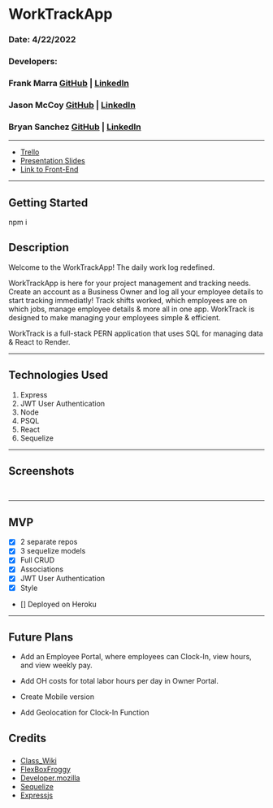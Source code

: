 # WorkTrackApp

### Date: 4/22/2022

### Developers: 

### Frank Marra  [GitHub](https://github.com/frankmarra) | [LinkedIn](https://www.linkedin.com/in/frankrmarra/)

### Jason McCoy  [GitHub](https://github.com/MC-JSON) | [LinkedIn](https://www.linkedin.com/in/jasonwmccoy/)

### Bryan Sanchez  [GitHub]() | [LinkedIn](https://www.https://www.linkedin.com/in/bryvn1xx/)
---

- [Trello](https://trello.com/b/R3ERjgEi/worktrackapp)
- [Presentation Slides](https://docs.google.com/presentation/d/1HbCL443_C0jDc6XwxrTpGcek0Dp72o-2r4YH5MGvJLE/edit?usp=sharing)
- [Link to Front-End](https://github.com/MC-JSON/WorkTrack-FrontEnd)

---
## Getting Started
npm i

## Description

Welcome to the WorkTrackApp! The daily work log redefined.

WorkTrackApp is here for your project management and tracking needs. Create an account as a Business Owner and log all your employee details to start tracking immediatly! Track shifts worked, which employees are on which jobs, manage employee details & more all in one app. WorkTrack is designed to make managing your employees simple & efficient.

WorkTrack is a full-stack PERN application that uses SQL for managing data & React to Render.

---

## Technologies Used

1.  Express
2.  JWT User Authentication
3.  Node
4.  PSQL
5.  React
6.  Sequelize

---

## Screenshots

![]()

![]()

---

## **MVP**

- [x] 2 separate repos
- [x] 3 sequelize models
- [x] Full CRUD
- [x] Associations
- [x] JWT User Authentication
- [x] Style
- [] Deployed on Heroku

---

## **Future Plans**

- Add an Employee Portal, where employees can Clock-In, view hours, and view weekly pay.

- Add OH costs for total labor hours per day in Owner Portal.
- Create Mobile version
- Add Geolocation for Clock-In Function

## **Credits**

###
- [Class_Wiki](https://github.com/SEI-R-2-22/class_wiki)
- [FlexBoxFroggy](https://flexboxfroggy.com/)
- [Developer.mozilla](https://developer.mozilla.org/en-US/docs/Web/API/Window/localStorage)
- [Sequelize](https://sequelize.org/docs/v6/)
- [Expressjs](https://expressjs.com/)

###
